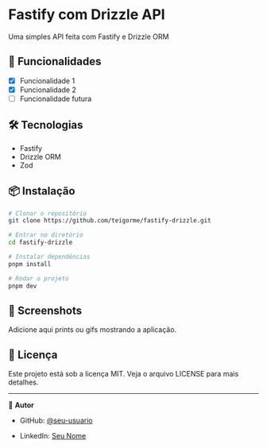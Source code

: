 # Fastify com Drizzle API

Uma simples API feita com Fastify e Drizzle ORM

## 🚀 Funcionalidades

- [x] Funcionalidade 1
- [x] Funcionalidade 2
- [ ] Funcionalidade futura

## 🛠️ Tecnologias

- Fastify
- Drizzle ORM
- Zod

## 📦 Instalação

```bash
# Clonar o repositório
git clone https://github.com/teigorme/fastify-drizzle.git

# Entrar no diretório
cd fastify-drizzle

# Instalar dependências
pnpm install

# Rodar o projeto
pnpm dev
```

## 📸 Screenshots

Adicione aqui prints ou gifs mostrando a aplicação.

## 📄 Licença

Este projeto está sob a licença MIT. Veja o arquivo LICENSE para mais detalhes.

---

👤 **Autor**

- GitHub: [@seu-usuario](https://github.com/seu-usuario)

- LinkedIn: [Seu Nome](https://linkedin.com/in/seu-linkedin)
